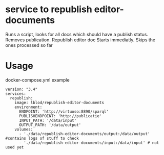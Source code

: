 # service to republish editor-documents
Runs a script, looks for all docs which should have a publish status. Removes publication. Republish editor doc
Starts immediatly.
Skips the ones processed so far

# Usage

docker-compose.yml example
```
version: "3.4"
services:
  republish:
    image: lblod/republish-editor-documents
    environment:
      ENDPOINT: 'http://virtuoso:8890/sparql'
      PUBLISHENDPOINT: 'http://publicatie'
      INPUT_PATH: '/data/input'
      OUTPUT_PATH: '/data/output'
    volumes:
      - './data/republish-editor-documents/output:/data/output' #contains logs of stuff to check
      - './data/republish-editor-documents/input:/data/input' # not used yet
```
